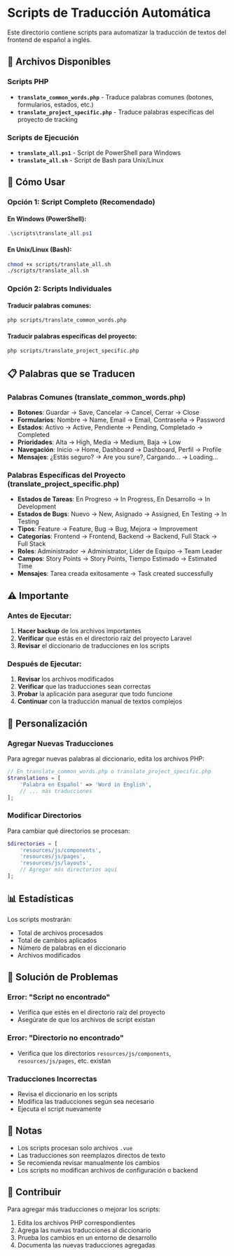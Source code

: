 # Scripts de Traducción Automática

Este directorio contiene scripts para automatizar la traducción de textos del frontend de español a inglés.

## 📁 Archivos Disponibles

### Scripts PHP
- **`translate_common_words.php`** - Traduce palabras comunes (botones, formularios, estados, etc.)
- **`translate_project_specific.php`** - Traduce palabras específicas del proyecto de tracking

### Scripts de Ejecución
- **`translate_all.ps1`** - Script de PowerShell para Windows
- **`translate_all.sh`** - Script de Bash para Unix/Linux

## 🚀 Cómo Usar

### Opción 1: Script Completo (Recomendado)

#### En Windows (PowerShell):
```powershell
.\scripts\translate_all.ps1
```

#### En Unix/Linux (Bash):
```bash
chmod +x scripts/translate_all.sh
./scripts/translate_all.sh
```

### Opción 2: Scripts Individuales

#### Traducir palabras comunes:
```bash
php scripts/translate_common_words.php
```

#### Traducir palabras específicas del proyecto:
```bash
php scripts/translate_project_specific.php
```

## 📋 Palabras que se Traducen

### Palabras Comunes (translate_common_words.php)
- **Botones**: Guardar → Save, Cancelar → Cancel, Cerrar → Close
- **Formularios**: Nombre → Name, Email → Email, Contraseña → Password
- **Estados**: Activo → Active, Pendiente → Pending, Completado → Completed
- **Prioridades**: Alta → High, Media → Medium, Baja → Low
- **Navegación**: Inicio → Home, Dashboard → Dashboard, Perfil → Profile
- **Mensajes**: ¿Estás seguro? → Are you sure?, Cargando... → Loading...

### Palabras Específicas del Proyecto (translate_project_specific.php)
- **Estados de Tareas**: En Progreso → In Progress, En Desarrollo → In Development
- **Estados de Bugs**: Nuevo → New, Asignado → Assigned, En Testing → In Testing
- **Tipos**: Feature → Feature, Bug → Bug, Mejora → Improvement
- **Categorías**: Frontend → Frontend, Backend → Backend, Full Stack → Full Stack
- **Roles**: Administrador → Administrator, Líder de Equipo → Team Leader
- **Campos**: Story Points → Story Points, Tiempo Estimado → Estimated Time
- **Mensajes**: Tarea creada exitosamente → Task created successfully

## ⚠️ Importante

### Antes de Ejecutar:
1. **Hacer backup** de los archivos importantes
2. **Verificar** que estás en el directorio raíz del proyecto Laravel
3. **Revisar** el diccionario de traducciones en los scripts

### Después de Ejecutar:
1. **Revisar** los archivos modificados
2. **Verificar** que las traducciones sean correctas
3. **Probar** la aplicación para asegurar que todo funcione
4. **Continuar** con la traducción manual de textos complejos

## 🔧 Personalización

### Agregar Nuevas Traducciones

Para agregar nuevas palabras al diccionario, edita los archivos PHP:

```php
// En translate_common_words.php o translate_project_specific.php
$translations = [
    'Palabra en Español' => 'Word in English',
    // ... más traducciones
];
```

### Modificar Directorios

Para cambiar qué directorios se procesan:

```php
$directories = [
    'resources/js/components',
    'resources/js/pages',
    'resources/js/layouts',
    // Agregar más directorios aquí
];
```

## 📊 Estadísticas

Los scripts mostrarán:
- Total de archivos procesados
- Total de cambios aplicados
- Número de palabras en el diccionario
- Archivos modificados

## 🐛 Solución de Problemas

### Error: "Script no encontrado"
- Verifica que estés en el directorio raíz del proyecto
- Asegúrate de que los archivos de script existan

### Error: "Directorio no encontrado"
- Verifica que los directorios `resources/js/components`, `resources/js/pages`, etc. existan

### Traducciones Incorrectas
- Revisa el diccionario en los scripts
- Modifica las traducciones según sea necesario
- Ejecuta el script nuevamente

## 📝 Notas

- Los scripts procesan solo archivos `.vue`
- Las traducciones son reemplazos directos de texto
- Se recomienda revisar manualmente los cambios
- Los scripts no modifican archivos de configuración o backend

## 🤝 Contribuir

Para agregar más traducciones o mejorar los scripts:

1. Edita los archivos PHP correspondientes
2. Agrega las nuevas traducciones al diccionario
3. Prueba los cambios en un entorno de desarrollo
4. Documenta las nuevas traducciones agregadas
